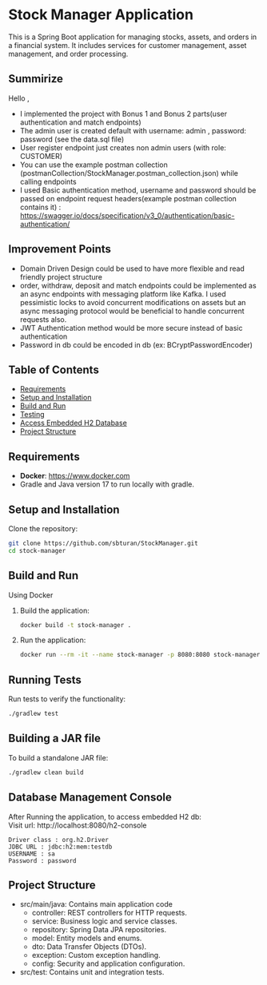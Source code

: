 # Stock Manager Application

This is a Spring Boot application for managing stocks, assets, and orders in a financial system. It includes services for customer management, asset management, and order processing.

## Summirize
 Hello , 
 - I implemented the project with Bonus 1 and Bonus 2 parts(user authentication and match endpoints)
 - The admin user is created default with username: admin , password: password (see the data.sql file)
 - User register endpoint just creates non admin users (with role: CUSTOMER)
 - You can use the example postman collection (postmanCollection/StockManager.postman_collection.json) while calling 
   endpoints 
 - I used Basic authentication method, username and password should be passed on endpoint request headers(example 
   postman 
   collection contains it) : https://swagger.io/docs/specification/v3_0/authentication/basic-authentication/

## Improvement Points
  - Domain Driven Design could be used to have more flexible and read friendly project structure
  - order, withdraw, deposit and match endpoints could be implemented as an async endpoints with messaging platform 
    like Kafka. I used pessimistic locks to avoid concurrent modifications on assets but an async messaging protocol 
    would be beneficial to handle concurrent requests also. 
  - JWT Authentication method would be more secure instead of basic authentication
  - Password in db could be encoded in db (ex: BCryptPasswordEncoder) 

## Table of Contents

- [Requirements](#requirements)
- [Setup and Installation](#setup-and-installation)
- [Build and Run](#build-and-run)
- [Testing](#running-tests)
- [Access Embedded H2 Database](#database-management-console)
- [Project Structure](#project-structure)

## Requirements

- **Docker**: https://www.docker.com
- Gradle and Java version 17 to run locally with gradle.

## Setup and Installation

Clone the repository:
   ```bash
   git clone https://github.com/sbturan/StockManager.git
   cd stock-manager
   ```

## Build and Run

Using Docker

1. Build the application:
   ```bash
   docker build -t stock-manager . 
   ```   
2. Run the application:
   ```bash
   docker run --rm -it --name stock-manager -p 8080:8080 stock-manager
   ```

## Running Tests
Run tests to verify the functionality:
   ```bash
   ./gradlew test
   ```

## Building a JAR file
To build a standalone JAR file:
   ```bash
   ./gradlew clean build
   ```

## Database Management Console

After Running the application, to access embedded H2 db:\
Visit url: http://localhost:8080/h2-console
```
Driver class : org.h2.Driver
JDBC URL : jdbc:h2:mem:testdb 
USERNAME : sa 
Password : password
```




## Project Structure

- src/main/java: Contains main application code
  - controller: REST controllers for HTTP requests.
  - service: Business logic and service classes.
  - repository: Spring Data JPA repositories.
  - model: Entity models and enums.
  - dto: Data Transfer Objects (DTOs).
  - exception: Custom exception handling.
  - config: Security and application configuration.
- src/test: Contains unit and integration tests.

